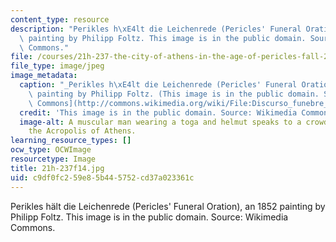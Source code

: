 ```yaml
---
content_type: resource
description: "Perikles h\xE4lt die Leichenrede (Pericles' Funeral Oration), an 1852\
  \ painting by Philipp Foltz. This image is in the public domain. Source: Wikimedia\
  \ Commons."
file: /courses/21h-237-the-city-of-athens-in-the-age-of-pericles-fall-2014/c9df0fc259e85b445752cd37a023361c_21h-237f14.jpg
file_type: image/jpeg
image_metadata:
  caption: "_Perikles h\xE4lt die Leichenrede (Pericles' Funeral Oration)_, an 1852\
    \ painting by Philipp Foltz. (This image is in the public domain. Source: [Wikimedia\
    \ Commons](http://commons.wikimedia.org/wiki/File:Discurso_funebre_pericles.PNG).)"
  credit: 'This image is in the public domain. Source: Wikimedia Commons.'
  image-alt: A muscular man wearing a toga and helmut speaks to a crowd gathered at
    the Acropolis of Athens.
learning_resource_types: []
ocw_type: OCWImage
resourcetype: Image
title: 21h-237f14.jpg
uid: c9df0fc2-59e8-5b44-5752-cd37a023361c
---
```

Perikles hält die Leichenrede (Pericles' Funeral Oration), an 1852 painting by Philipp Foltz. This image is in the public domain. Source: Wikimedia Commons.

